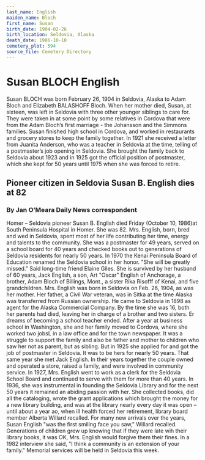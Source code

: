 ```yaml
---
last_name: English
maiden_name: Bloch
first_name: Susan
birth_date: 1904-02-26
birth_location: Seldovia, Alaska
death_date: 1986-10-10
cemetery_plot: 594
source_file: Cemetery Directory
---
```

# Susan BLOCH English


Susan BLOCH was born February 26, 1904 in Seldovia, Alaska to Adam Bloch
and Elizabeth BALASHOFF Bloch. When her mother died, Susan, at sixteen,
was left in Seldovia with three other younger siblings to care for. They
were taken in at some point by some relatives in Cordova that were from
the Adam Bloch’s first marriage - the Johansson and the Simmons
families. Susan finished high school in Cordova, and worked in
restaurants and grocery stores to keep the family together. In 1921 she
received a letter from Juanita Anderson, who was a teacher in Seldovia
at the time, telling of a postmaster’s job opening in Seldovia. She
brought the family back to Seldovia about 1923 and in 1925 got the
official position of postmaster, which she kept for 50 years until 1975
when she was forced to retire.

## Pioneer citizen in Seldovia Susan B. English dies at 82

### By Jan O’Meara Daily News correspondent

Homer – Seldovia pioneer Susan B. English died Friday (October 10,
1986)at South Peninsula Hospital in Homer. She was 82. Mrs. English,
born, bred and wed in Seldovia, spent most of her life contributing her
time, energy and talents to the community. She was a postmaster for 49
years, served on a school board for 40 years and checked books out to
generations of Seldovia residents for nearly 50 years. In 1970 the Kenai
Peninsula Board of Education renamed the Seldovia school in her honor.
"She will be greatly missed." Said long-time friend Elaine Giles. She
is survived by her husband of 60 years, Jack English, a son, Art "Oscar"
English of Anchorage, a brother, Adam Bloch of Billings, Mont., a sister
Rika Risofff of Kenai, and five grandchildren. Mrs. English was born in
Seldovia on Feb. 26, 1904, as was her mother. Her father, a Civil War
veteran, was in Sitka at the time Alaska was transferred from Russian
ownership. He came to Seldovia in 1898 as agent for the Alaska
Commercial Company. By the time she was 16, both her parents had died,
leaving her in charge of a brother and two sisters. Er dreams of
becoming a school teacher ended. After a year at business school in
Washington, she and her family moved to Cordova, where she worked two
jobsL in a law office and for the town newspaper. It was a struggle to
support the family and also be father and mother to children who saw her
not as parent, but as sibling. But in 1925 she applied for and got the
job of postmaster in Seldovia. It was to be hers for nearly 50 years.
That same year she met Jack English. In their years together the couple
owned and operated a store, raised a family, and were involved in
community service. In 1927, Mrs. English went to work as a clerk for the
Seldovia School Board and continued to serve with them for more than 40
years. In 1936, she was instrumental in founding the Seldovia Library
and for the next 50 years it remained an abiding passion with her. She
collected books, did all the cataloging, wrote the grant applications
which brought the money for a new library building, and was at the
library nearly every day it was open – until about a year ao, when ill
health forced her retirement, library board member Alberta Willard
recalled. For many new arrivals over the years, Susan English "was the
first smiling face you saw," Willard recalled. Generations of children
grew up knowing that if they were late wih their library books, it was
OK, Mrs. English would forgive them their fines. In a 1982 interview she
said, "I think a community is an extension of your family." Memorial
services will be held in Seldovia this week.

